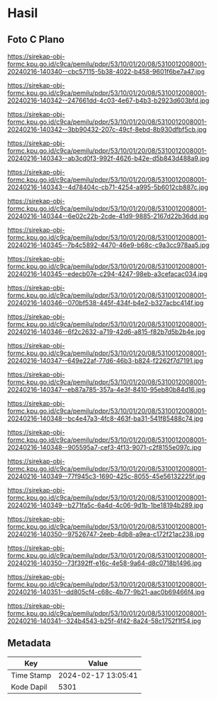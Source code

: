 # Hasil

## Foto C Plano

https://sirekap-obj-formc.kpu.go.id/c9ca/pemilu/pdpr/53/10/01/20/08/5310012008001-20240216-140340--cbc57115-5b38-4022-b458-9601f6be7a47.jpg

https://sirekap-obj-formc.kpu.go.id/c9ca/pemilu/pdpr/53/10/01/20/08/5310012008001-20240216-140342--247661dd-4c03-4e67-b4b3-b2923d603bfd.jpg

https://sirekap-obj-formc.kpu.go.id/c9ca/pemilu/pdpr/53/10/01/20/08/5310012008001-20240216-140342--3bb90432-207c-49cf-8ebd-8b930dfbf5cb.jpg

https://sirekap-obj-formc.kpu.go.id/c9ca/pemilu/pdpr/53/10/01/20/08/5310012008001-20240216-140343--ab3cd0f3-992f-4626-b42e-d5b843d488a9.jpg

https://sirekap-obj-formc.kpu.go.id/c9ca/pemilu/pdpr/53/10/01/20/08/5310012008001-20240216-140343--4d78404c-cb71-4254-a995-5b6012cb887c.jpg

https://sirekap-obj-formc.kpu.go.id/c9ca/pemilu/pdpr/53/10/01/20/08/5310012008001-20240216-140344--6e02c22b-2cde-41d9-9885-2167d22b36dd.jpg

https://sirekap-obj-formc.kpu.go.id/c9ca/pemilu/pdpr/53/10/01/20/08/5310012008001-20240216-140345--7b4c5892-4470-46e9-b68c-c9a3cc978aa5.jpg

https://sirekap-obj-formc.kpu.go.id/c9ca/pemilu/pdpr/53/10/01/20/08/5310012008001-20240216-140345--edecb07e-c294-4247-98eb-a3cefacac034.jpg

https://sirekap-obj-formc.kpu.go.id/c9ca/pemilu/pdpr/53/10/01/20/08/5310012008001-20240216-140346--070bf538-445f-434f-b4e2-b327acbc414f.jpg

https://sirekap-obj-formc.kpu.go.id/c9ca/pemilu/pdpr/53/10/01/20/08/5310012008001-20240216-140346--6f2c2632-a719-42d6-a815-f82b7d5b2b4e.jpg

https://sirekap-obj-formc.kpu.go.id/c9ca/pemilu/pdpr/53/10/01/20/08/5310012008001-20240216-140347--649e22af-77d6-46b3-b824-f2262f7d7191.jpg

https://sirekap-obj-formc.kpu.go.id/c9ca/pemilu/pdpr/53/10/01/20/08/5310012008001-20240216-140347--eb87a785-357a-4e3f-8410-95eb80b84d16.jpg

https://sirekap-obj-formc.kpu.go.id/c9ca/pemilu/pdpr/53/10/01/20/08/5310012008001-20240216-140348--bc4e47a3-4fc8-463f-ba31-541f85488c74.jpg

https://sirekap-obj-formc.kpu.go.id/c9ca/pemilu/pdpr/53/10/01/20/08/5310012008001-20240216-140348--905595a7-cef3-4f13-9071-c2f8155e097c.jpg

https://sirekap-obj-formc.kpu.go.id/c9ca/pemilu/pdpr/53/10/01/20/08/5310012008001-20240216-140349--77f945c3-1690-425c-8055-45e56132225f.jpg

https://sirekap-obj-formc.kpu.go.id/c9ca/pemilu/pdpr/53/10/01/20/08/5310012008001-20240216-140349--b271fa5c-6a4d-4c06-9d1b-1be18194b289.jpg

https://sirekap-obj-formc.kpu.go.id/c9ca/pemilu/pdpr/53/10/01/20/08/5310012008001-20240216-140350--97526747-2eeb-4db8-a9ea-c172f21ac238.jpg

https://sirekap-obj-formc.kpu.go.id/c9ca/pemilu/pdpr/53/10/01/20/08/5310012008001-20240216-140350--73f392ff-e16c-4e58-9a64-d8c0718b1496.jpg

https://sirekap-obj-formc.kpu.go.id/c9ca/pemilu/pdpr/53/10/01/20/08/5310012008001-20240216-140351--dd805cf4-c68c-4b77-9b21-aac0b69466f4.jpg

https://sirekap-obj-formc.kpu.go.id/c9ca/pemilu/pdpr/53/10/01/20/08/5310012008001-20240216-140341--324b4543-b25f-4f42-8a24-58c1752f1f54.jpg


## Metadata

| Key        | Value               |
| ---------- | ------------------- |
| Time Stamp | 2024-02-17 13:05:41 |
| Kode Dapil | 5301                |




